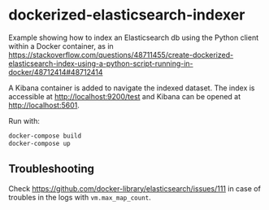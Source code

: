 # dockerized-elasticsearch-indexer 

Example showing how to index an Elasticsearch db using the Python client within a Docker container, as in https://stackoverflow.com/questions/48711455/create-dockerized-elasticsearch-index-using-a-python-script-running-in-docker/48712414#48712414 

A Kibana container is added to navigate the indexed dataset. The index is accessible at <http://localhost:9200/test> and Kibana can be opened at <http://localhost:5601>.

Run with:
```bash
docker-compose build
docker-compose up
```

## Troubleshooting

Check https://github.com/docker-library/elasticsearch/issues/111 in case of troubles in the logs with `vm.max_map_count`.
